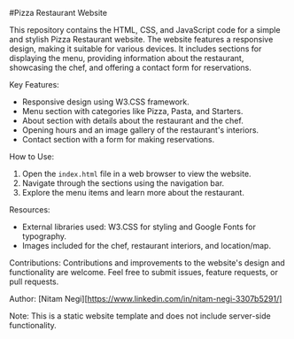 #Pizza Restaurant Website

This repository contains the HTML, CSS, and JavaScript code for a simple and stylish Pizza Restaurant website. The website features a responsive design, making it suitable for various devices. It includes sections for displaying the menu, providing information about the restaurant, showcasing the chef, and offering a contact form for reservations.

Key Features:
- Responsive design using W3.CSS framework.
- Menu section with categories like Pizza, Pasta, and Starters.
- About section with details about the restaurant and the chef.
- Opening hours and an image gallery of the restaurant's interiors.
- Contact section with a form for making reservations.

How to Use:
1. Open the `index.html` file in a web browser to view the website.
2. Navigate through the sections using the navigation bar.
3. Explore the menu items and learn more about the restaurant.

Resources:
- External libraries used: W3.CSS for styling and Google Fonts for typography.
- Images included for the chef, restaurant interiors, and location/map.

Contributions:
Contributions and improvements to the website's design and functionality are welcome. Feel free to submit issues, feature requests, or pull requests.

Author:
[Nitam Negi][https://www.linkedin.com/in/nitam-negi-3307b5291/]

Note:
This is a static website template and does not include server-side functionality.
